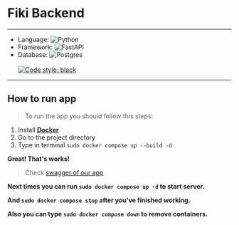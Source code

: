 # Fiki Backend
***
- Language: ![Python](https://img.shields.io/badge/python-3670A0?style=for-the-badge&logo=python&logoColor=ffdd54)
- Framework: ![FastAPI](https://img.shields.io/badge/FastAPI-005571?style=for-the-badge&logo=fastapi)
- Database: ![Postgres](https://img.shields.io/badge/postgres-%23316192.svg?style=for-the-badge&logo=postgresql&logoColor=white)
<br/><br/>
[![Code style: black](https://img.shields.io/badge/code%20style-black-000000.svg)](https://github.com/psf/black)
___
## How to run app
>To run the app you should follow this steps:
 
1. Install [**Docker**](https://docs.docker.com/get-docker/)
2. Go to the project directory
3. Type in terminal `sudo docker compose up --build -d`

**Great! That's works!**
>Check [swagger of our app](http://localhost/docs)

**Next times you can run `sudo docker compose up -d` to start server.**

**And `sudo docker compose stop` after you've finished working.**

**Also you can type `sudo docker compose down` to remove containers.**
